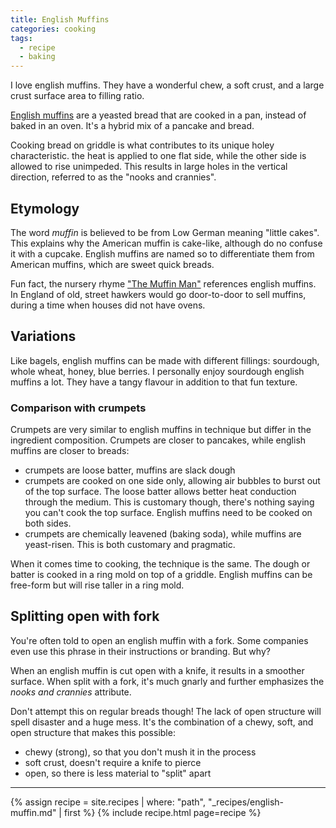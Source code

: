 ```yaml
---
title: English Muffins
categories: cooking
tags:
  - recipe
  - baking
---
```


I love english muffins.
They have a wonderful chew, a soft crust, and a large crust surface area to filling ratio.

[English muffins][wiki] are a yeasted bread that are cooked in a pan, instead of baked in an oven.
It's a hybrid mix of a pancake and bread.

[wiki]: https://en.wikipedia.org/wiki/English_muffin

Cooking bread on griddle is what contributes to its unique holey characteristic.
the heat is applied to one flat side, while the other side is allowed to rise unimpeded.
This results in large holes in the vertical direction, referred to as the "nooks and crannies".

## Etymology

The word _muffin_ is believed to be from Low German meaning "little cakes".
This explains why the American muffin is cake-like, although do no confuse it with a cupcake.
English muffins are named so to differentiate them from American muffins, which are sweet quick breads.

Fun fact, the nursery rhyme ["The Muffin Man"][muffin-man] references english muffins.
In England of old, street hawkers would go door-to-door to sell muffins, during a time when houses did not have ovens.

[muffin-man]: https://en.wikipedia.org/wiki/The_Muffin_Man

## Variations

Like bagels, english muffins can be made with different fillings:
sourdough, whole wheat, honey, blue berries.
I personally enjoy sourdough english muffins a lot.
They have a tangy flavour in addition to that fun texture.

### Comparison with crumpets

Crumpets are very similar to english muffins in technique but differ in the ingredient composition.
Crumpets are closer to pancakes, while english muffins are closer to breads:

- crumpets are loose batter, muffins are slack dough
- crumpets are cooked on one side only, allowing air bubbles to burst out of the top surface.
  The loose batter allows better heat conduction through the medium.
  This is customary though, there's nothing saying you can't cook the top surface.
  English muffins need to be cooked on both sides.
- crumpets are chemically leavened (baking soda), while muffins are yeast-risen.
  This is both customary and pragmatic.

When it comes time to cooking, the technique is the same.
The dough or batter is cooked in a ring mold on top of a griddle.
English muffins can be free-form but will rise taller in a ring mold.

## Splitting open with fork

You're often told to open an english muffin with a fork.
Some companies even use this phrase in their instructions or branding.
But why?

When an english muffin is cut open with a knife, it results in a smoother surface.
When split with a fork, it's much gnarly and further emphasizes the _nooks and crannies_ attribute.

Don't attempt this on regular breads though!
The lack of open structure will spell disaster and a huge mess.
It's the combination of a chewy, soft, and open structure that makes this possible:

- chewy (strong), so that you don't mush it in the process
- soft crust, doesn't require a knife to pierce
- open, so there is less material to "split" apart

---

{% assign recipe = site.recipes | where: "path",  "_recipes/english-muffin.md" | first %}
{% include recipe.html page=recipe %}
